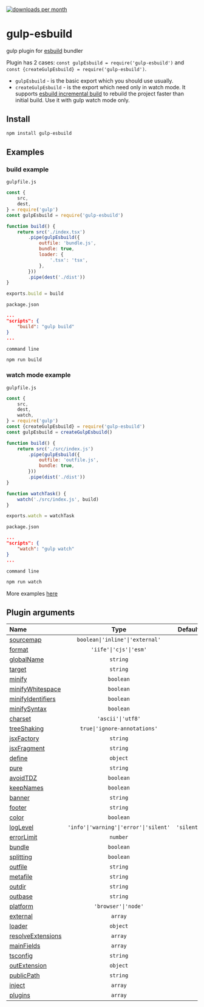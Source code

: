 [![downloads per month](https://img.shields.io/npm/dm/gulp-esbuild?style=flat-square)](https://npmcharts.com/compare/gulp-esbuild?minimal=true)

# gulp-esbuild
gulp plugin for [esbuild](https://github.com/evanw/esbuild) bundler


Plugin has 2 cases: `const gulpEsbuild = require('gulp-esbuild')` and `const {createGulpEsbuild} = require('gulp-esbuild')`.
* `gulpEsbuild` - is the basic export which you should use usually.
* `createGulpEsbuild` - is the export which need only in watch mode. It supports [esbuild incremental build](https://esbuild.github.io/api/#incremental) to rebuild the project faster than initial build. Use it with gulp watch mode only.

## Install
```bash
npm install gulp-esbuild
```

## Examples

### build example

`gulpfile.js`
```js
const {
    src,
    dest,
} = require('gulp')
const gulpEsbuild = require('gulp-esbuild')

function build() {
    return src('./index.tsx')
        .pipe(gulpEsbuild({
            outfile: 'bundle.js',
            bundle: true,
            loader: {
                '.tsx': 'tsx',
            },
        }))
        .pipe(dest('./dist'))
}

exports.build = build
```
`package.json`
```json
...
"scripts": {
    "build": "gulp build"
}
...
```
`command line`
```bash
npm run build
```

### watch mode example

`gulpfile.js`
```js
const {
    src,
    dest,
    watch,
} = require('gulp')
const {createGulpEsbuild} = require('gulp-esbuild')
const gulpEsbuild = createGulpEsbuild()

function build() {
    return src('./src/index.js')
        .pipe(gulpEsbuild({
            outfile: 'outfile.js',
            bundle: true,
        }))
        .pipe(dist('./dist'))
}

function watchTask() {
    watch('./src/index.js', build)
}

exports.watch = watchTask
```
`package.json`
```json
...
"scripts": {
    "watch": "gulp watch"
}
...
```
`command line`
```bash
npm run watch
```

More examples [here](https://github.com/ym-project/gulp-esbuild/tree/master/examples)

## Plugin arguments

| **Name**                                                               | **Type**                               | **Default** |
| :--------------------------------------------------------------------- | :------------------------------------: | :---------: |
| [sourcemap](https://esbuild.github.io/api/#sourcemap)                  | `boolean\|'inline'\|'external'`        |             |
| [format](https://esbuild.github.io/api/#format)                        | `'iife'\|'cjs'\|'esm'`                 |             |
| [globalName](https://esbuild.github.io/api/#global-name)               | `string`                               |             |
| [target](https://esbuild.github.io/api/#target)                        | `string`                               |             |
| [minify](https://esbuild.github.io/api/#minify)                        | `boolean`                              |             |
| [minifyWhitespace](https://esbuild.github.io/api/#minify)              | `boolean`                              |             |
| [minifyIdentifiers](https://esbuild.github.io/api/#minify)             | `boolean`                              |             |
| [minifySyntax](https://esbuild.github.io/api/#minify)                  | `boolean`                              |             |
| [charset](https://esbuild.github.io/api/#charset)                      | `'ascii'\|'utf8'`                      |             |
| [treeShaking](https://esbuild.github.io/api/#tree-shaking)             | `true\|'ignore-annotations'`           |             |
| [jsxFactory](https://esbuild.github.io/api/#jsx-factory)               | `string`                               |             |
| [jsxFragment](https://esbuild.github.io/api/#jsx-fragment)             | `string`                               |             |
| [define](https://esbuild.github.io/api/#define)                        | `object`                               |             |
| [pure](https://esbuild.github.io/api/#pure)                            | `string`                               |             |
| [avoidTDZ](https://esbuild.github.io/api/#avoid-tdz)                   | `boolean`                              |             |
| [keepNames](https://esbuild.github.io/api/#keep-names)                 | `boolean`                              |             |
| [banner](https://esbuild.github.io/api/#banner)                        | `string`                               |             |
| [footer](https://esbuild.github.io/api/#footer)                        | `string`                               |             |
| [color](https://esbuild.github.io/api/#color)                          | `boolean`                              |             |
| [logLevel](https://esbuild.github.io/api/#log-level)                   | `'info'\|'warning'\|'error'\|'silent'` | `'silent'`  |
| [errorLimit](https://esbuild.github.io/api/#error-limit)               | `number`                               |             |
| [bundle](https://esbuild.github.io/api/#bundle)                        | `boolean`                              |             |
| [splitting](https://esbuild.github.io/api/#splitting)                  | `boolean`                              |             |
| [outfile](https://esbuild.github.io/api/#outfile)                      | `string`                               |             |
| [metafile](https://esbuild.github.io/api/#metafile)                    | `string`                               |             |
| [outdir](https://esbuild.github.io/api/#outdir)                        | `string`                               |             |
| [outbase](https://esbuild.github.io/api/#outbase)                      | `string`                               |             |
| [platform](https://esbuild.github.io/api/#platform)                    | `'browser'\|'node'`                    |             |
| [external](https://esbuild.github.io/api/#external)                    | `array`                                |             |
| [loader](https://esbuild.github.io/api/#loader)                        | `object`                               |             |
| [resolveExtensions](https://esbuild.github.io/api/#resolve-extensions) | `array`                                |             |
| [mainFields](https://esbuild.github.io/api/#main-fields)               | `array`                                |             |
| [tsconfig](https://esbuild.github.io/api/#tsconfig)                    | `string`                               |             |
| [outExtension](https://esbuild.github.io/api/#out-extension)           | `object`                               |             |
| [publicPath](https://esbuild.github.io/api/#public-path)               | `string`                               |             |
| [inject](https://esbuild.github.io/api/#inject)                        | `array`                                |             |
| [plugins](https://esbuild.github.io/plugins/)                          | `array`                                |             |
